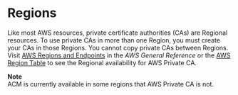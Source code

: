 # Regions<a name="PcaRegions"></a>

 

Like most AWS resources, private certificate authorities \(CAs\) are Regional resources\. To use private CAs in more than one Region, you must create your CAs in those Regions\. You cannot copy private CAs between Regions\. Visit [AWS Regions and Endpoints](https://docs.aws.amazon.com/general/latest/gr/rande.html#pca_region) in the *AWS General Reference* or the [AWS Region Table](https://aws.amazon.com/about-aws/global-infrastructure/regional-product-services/) to see the Regional availability for AWS Private CA\. 

**Note**  
ACM is currently available in some regions that AWS Private CA is not\.